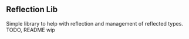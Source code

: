Reflection Lib
----
Simple library to help with reflection and management of reflected types. TODO, README wip